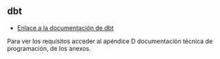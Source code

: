## dbt

- [Enlace a la documentación de dbt](https://cloud.getdbt.com/accounts/60634/develop/1322589/docs/index.html#!/overview)

Para ver los requisitos acceder al apéndice D documentación técnica de programación, de los anexos.


